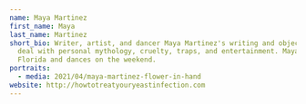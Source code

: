 ```yaml
---
name: Maya Martinez
first_name: Maya
last_name: Martinez
short_bio: Writer, artist, and dancer Maya Martinez's writing and object making
  deal with personal mythology, cruelty, traps, and entertainment. Maya is from
  Florida and dances on the weekend.
portraits:
  - media: 2021/04/maya-martinez-flower-in-hand
website: http://howtotreatyouryeastinfection.com
---
```


